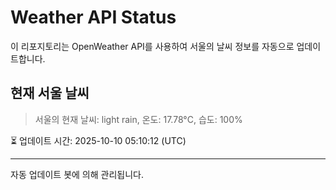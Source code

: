 
# Weather API Status

이 리포지토리는 OpenWeather API를 사용하여 서울의 날씨 정보를 자동으로 업데이트합니다.

## 현재 서울 날씨
> 서울의 현재 날씨: light rain, 온도: 17.78°C, 습도: 100%

⏳ 업데이트 시간: 2025-10-10 05:10:12 (UTC)

---
자동 업데이트 봇에 의해 관리됩니다.
